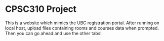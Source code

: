 # CPSC310 Project

This is a website which mimics the UBC registration portal. 
After running on local host, upload files containing rooms and courses data when prompted. 
Then you can go ahead and use the other tabs!
